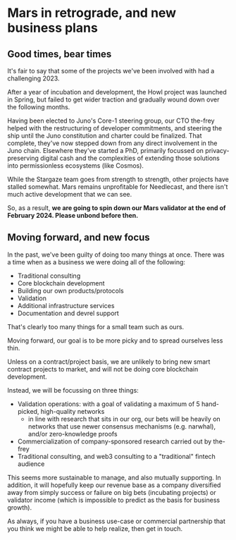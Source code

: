 # Mars in retrograde, and new business plans

## Good times, bear times

It's fair to say that some of the projects we've been involved with had a challenging 2023.

After a year of incubation and development, the Howl project was launched in Spring, but failed to get wider traction and gradually wound down over the following months.

Having been elected to Juno's Core-1 steering group, our CTO the-frey helped with the restructuring of developer commitments, and steering the ship until the Juno constitution and charter could be finalized. That complete, they've now stepped down from any direct involvement in the Juno chain. Elsewhere they've started a PhD, primarily focussed on privacy-preserving digital cash and the complexities of extending those solutions into permissionless ecosystems (like Cosmos).

While the Stargaze team goes from strength to strength, other projects have stalled somewhat. Mars remains unprofitable for Needlecast, and there isn't much active development that we can see.

So, as a result, **we are going to spin down our Mars validator at the end of February 2024. Please unbond before then.**

## Moving forward, and new focus

In the past, we've been guilty of doing too many things at once. There was a time when as a business we were doing all of the following:

- Traditional consulting
- Core blockchain development
- Building our own products/protocols
- Validation
- Additional infrastructure services
- Documentation and devrel support

That's clearly too many things for a small team such as ours.

Moving forward, our goal is to be more picky and to spread ourselves less thin.

Unless on a contract/project basis, we are unlikely to bring new smart contract projects to market, and will not be doing core blockchain development.

Instead, we will be focussing on three things:

- Validation operations: with a goal of validating a maximum of 5 hand-picked, high-quality networks
  - in line with research that sits in our org, our bets will be heavily on networks that use newer consensus mechanisms (e.g. narwhal), and/or zero-knowledge proofs
- Commercialization of company-sponsored research carried out by the-frey
- Traditional consulting, and web3 consulting to a "traditional" fintech audience

This seems more sustainable to manage, and also mutually supporting. In addition, it will hopefully keep our revenue base as a company diversified away from simply success or failure on big bets (incubating projects) or validator income (which is impossible to predict as the basis for business growth).

As always, if you have a business use-case or commercial partnership that you think we might be able to help realize, then get in touch.
